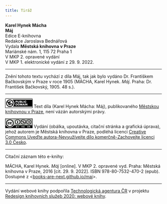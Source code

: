 ```yaml
---
title: Tiráž
---
```


**Karel Hynek Mácha**  
**Máj**  
Edice E-knihovna  
Redakce Jaroslava Bednářová  
Vydala **Městská knihovna v Praze**  
Mariánské nám. 1, 115 72 Praha 1  
V MKP 2. opravené vydání  
V MKP 1. elektronické vydání z 29. 9. 2022.

***

Znění tohoto textu vychází z díla Máj, tak jak bylo vydáno Dr. Františkem Bačkovským v Praze v roce 1905 (MÁCHA, Karel Hynek. _Máj_. Praha: Dr. František Bačkovský, 1905. 48 s.).

***

[![](./resources/image001.jpg)](http://creativecommons.org/publicdomain/mark/1.0/deed.cs)
Text díla (Karel Hynek Mácha: Máj), publikovaného [Městskou knihovnou v Praze](http://www.mlp.cz/), není vázán autorskými právy.

[![](./resources/image002.jpg)](http://creativecommons.org/licenses/by-nc-sa/3.0/cz/)
Vydání (obálka, upoutávka, citační stránka a grafická úprava), jehož autorem je Městská knihovna v Praze, podléhá licenci [Creative Commons Uveďte autora-Nevyužívejte dílo komerčně-Zachovejte licenci 3.0 Česko](http://creativecommons.org/licenses/by-nc-sa/3.0/cz/).

***

Citační záznam této e-knihy:

MÁCHA, Karel Hynek. _Máj_ \[online\]. V MKP 2. opravené vyd. Praha: Městská knihovna v Praze, 2016 \[cit. 29. 9. 2022]. ISBN 978-80-7532-470-2 (epub). Dostupné z <[books-are-next.github.io/maj](https://books-are-next.github.io/maj/)>.

***

Vydání webové knihy podpořila [Technologická agentura ČR](https://www.tacr.cz/) v projektu [Redesign knihovních služeb 2020: webové knihy](https://starfos.tacr.cz/cs/project/TL04000391).